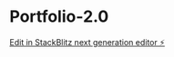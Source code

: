 # Portfolio-2.0

[Edit in StackBlitz next generation editor ⚡️](https://stackblitz.com/~/github.com/MAngelo22/Portfolio-2.0)